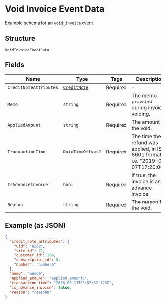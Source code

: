 
# Void Invoice Event Data

Example schema for an `void_invoice` event

## Structure

`VoidInvoiceEventData`

## Fields

| Name | Type | Tags | Description |
|  --- | --- | --- | --- |
| `CreditNoteAttributes` | [`CreditNote`](../../doc/models/credit-note.md) | Required | - |
| `Memo` | `string` | Required | The memo provided during invoice voiding. |
| `AppliedAmount` | `string` | Required | The amount of the void. |
| `TransactionTime` | `DateTimeOffset?` | Required | The time the refund was applied, in ISO 8601 format, i.e. "2019-06-07T17:20:06Z" |
| `IsAdvanceInvoice` | `bool` | Required | If true, the invoice is an advance invoice. |
| `Reason` | `string` | Required | The reason for the void. |

## Example (as JSON)

```json
{
  "credit_note_attributes": {
    "uid": "uid2",
    "site_id": 72,
    "customer_id": 184,
    "subscription_id": 0,
    "number": "number0"
  },
  "memo": "memo6",
  "applied_amount": "applied_amount6",
  "transaction_time": "2016-03-13T12:52:32.123Z",
  "is_advance_invoice": false,
  "reason": "reason8"
}
```

